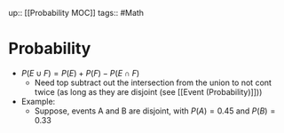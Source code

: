 up:: [[Probability MOC]]
tags:: #Math
# Probability
- $P(E \cup F) = P(E) + P(F) - P(E \cap F)$
	- Need top subtract out the intersection from the union to not cont twice (as long as they are disjoint (see [[Event (Probability)]]))
- Example:
	- Suppose, events A and B are disjoint, with $P(A)=0.45$ and $P(B)=0.33$  
